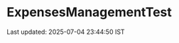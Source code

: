 # ExpensesManagementTest
































































Last updated: 2025-07-04 23:44:50 IST
